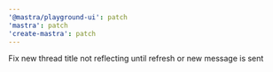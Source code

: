```yaml
---
'@mastra/playground-ui': patch
'mastra': patch
'create-mastra': patch
---
```


Fix new thread title not reflecting until refresh or new message is sent
